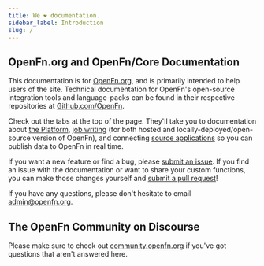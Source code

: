 ```yaml
---
title: We ❤️ documentation.
sidebar_label: Introduction
slug: /
---
```


## OpenFn.org and OpenFn/Core Documentation

This documentation is for [OpenFn.org](https://www.openfn.org), and is primarily
intended to help users of the site. Technical documentation for OpenFn's
open-source integration tools and language-packs can be found in their
respective repositories at [Github.com/OpenFn](https://github.com/openfn).

Check out the tabs at the top of the page. They'll take you to documentation
about [the Platform](platform.md), [job writing](jobs/core.md) (for both hosted
and locally-deployed/open-source version of OpenFn), and connecting
[source applications](source-apps.md) so you can publish data to OpenFn in real
time.

If you want a new feature or find a bug, please
[submit an issue](https://github.com/openfn/docs/issues). If you find an issue
with the documentation or want to share your custom functions, you can make
those changes yourself and
[submit a pull request](https://github.com/OpenFn/docs/compare)!

If you have any questions, please don't hesitate to email
[admin@openfn.org](mailto:admin@openfn.org).

## The OpenFn Community on Discourse

Please make sure to check out
[community.openfn.org](https://community.openfn.org) if you've got questions
that aren't answered here.
